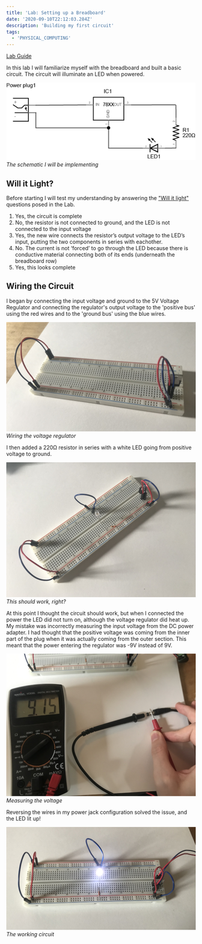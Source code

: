 ```yaml
---
title: 'Lab: Setting up a Breadboard'
date: '2020-09-10T22:12:03.284Z'
description: 'Building my first circuit'
tags:
  - 'PHYSICAL_COMPUTING'
---
```


[Lab Guide](https://itp.nyu.edu/physcomp/labs/breadboard/)

In this lab I will familiarize myself with the breadboard and built a basic circuit. The circuit will
illuminate an LED when powered.

![Figure 1. Schematic image of a 220-ohm resistor and an LED connected to a 7805 5-volt regulator. Regulator pins are numbered from left to right. One terminal of the resistor is connected to the regulator’s output pin (pin 3), and the LED’s anode is connected to the other terminal of the resistor. The LED’s cathode is attached to the regulator’s ground pin (pin 2). A 9-12V DC power source is connected to the regulator’s voltage in (pin 1) and ground (pin 2)](./led_resistor_schem.png)
_The schematic I will be implementing_

## Will it Light?

Before starting I will test my understanding by answering the ["Will it light"](https://itp.nyu.edu/physcomp/labs/breadboard/#Will_it_Light_Test_Your_Understanding) questions posed in the Lab.

1. Yes, the circuit is complete
2. No, the resistor is not connected to ground, and the LED is not connected to the input voltage
3. Yes, the new wire connects the resistor’s output voltage to the LED’s input, putting the two components in series with eachother.
4. No. The current is not ‘forced’ to go through the LED because there is conductive material connecting both of its ends (underneath the breadboard row)
5. Yes, this looks complete

## Wiring the Circuit

I began by connecting the input voltage and ground to the 5V Voltage Regulator and connecting the regulator's output voltage to the 'positive bus' using the red wires and to the 'ground bus' using the blue wires.

![Initial breadboard setup featuring a 5V voltage regulator connected to the breadboard's positive voltage and ground](./breadboard-initial.jpeg)
_Wiring the voltage regulator_

I then added a 220Ω resistor in series with a white LED going from positive voltage to ground.

![Breadboard with a resistor and LED in series connecting Vin to Ground](./breadboard-with-led.jpeg)
_This should work, right?_

At this point I thought the circuit should work, but when I connected the power the LED did not turn on,
although the voltage regulator did heat up. My mistake was incorrectly measuring the input voltage from the DC power adapter.
I had thought that the positive voltage was coming from the inner part of the plug when it was actually coming from the outer section. This meant
that the power entering the regulator was -9V instead of 9V.

![DC Voltage Measurement showing 9.15V with ground connected to the inner part of the jack](./dc-voltage-measurement.jpeg)
_Measuring the voltage_

Reversing the wires in my power jack configuration solved the issue, and the LED lit up!

![Working Circuit](./working-circuit.jpeg)
_The working circuit_
